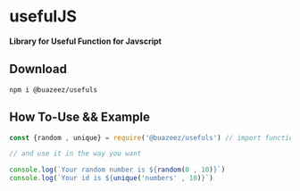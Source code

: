 # usefulJS
**Library for Useful Function for Javscript**

## Download
`npm i @buazeez/usefuls`

## How To-Use && Example 

```javascript
const {random , unique} = require('@buazeez/usefuls') // import function that you want

// and use it in the way you want 

console.log(`Your random number is ${random(0 , 10)}`) 
console.log(`Your id is ${unique('numbers' , 10)}`)
```

